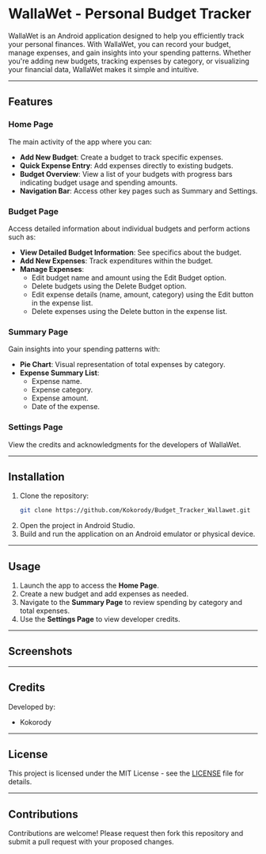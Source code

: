 # WallaWet - Personal Budget Tracker

WallaWet is an Android application designed to help you efficiently track your personal finances. With WallaWet, you can record your budget, manage expenses, and gain insights into your spending patterns. Whether you're adding new budgets, tracking expenses by category, or visualizing your financial data, WallaWet makes it simple and intuitive.

---

## Features

### Home Page
The main activity of the app where you can:
- **Add New Budget**: Create a budget to track specific expenses.
- **Quick Expense Entry**: Add expenses directly to existing budgets.
- **Budget Overview**: View a list of your budgets with progress bars indicating budget usage and spending amounts.
- **Navigation Bar**: Access other key pages such as Summary and Settings.

### Budget Page
Access detailed information about individual budgets and perform actions such as:
- **View Detailed Budget Information**: See specifics about the budget.
- **Add New Expenses**: Track expenditures within the budget.
- **Manage Expenses**:
  - Edit budget name and amount using the Edit Budget option.
  - Delete budgets using the Delete Budget option.
  - Edit expense details (name, amount, category) using the Edit button in the expense list.
  - Delete expenses using the Delete button in the expense list.

### Summary Page
Gain insights into your spending patterns with:
- **Pie Chart**: Visual representation of total expenses by category.
- **Expense Summary List**:
  - Expense name.
  - Expense category.
  - Expense amount.
  - Date of the expense.

### Settings Page
View the credits and acknowledgments for the developers of WallaWet.

---

## Installation
1. Clone the repository:
   ```bash
   git clone https://github.com/Kokorody/Budget_Tracker_Wallawet.git
   ```
2. Open the project in Android Studio.
3. Build and run the application on an Android emulator or physical device.

---

## Usage
1. Launch the app to access the **Home Page**.
2. Create a new budget and add expenses as needed.
3. Navigate to the **Summary Page** to review spending by category and total expenses.
4. Use the **Settings Page** to view developer credits.

---

## Screenshots


---

## Credits
Developed by:
- Kokorody

---

## License
This project is licensed under the MIT License - see the [LICENSE](LICENSE) file for details.

---

## Contributions
Contributions are welcome! Please request then fork this repository and submit a pull request with your proposed changes.

